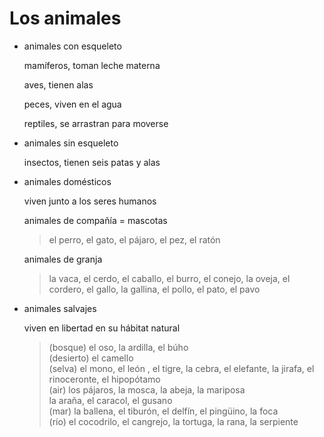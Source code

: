 # Los animales

- animales con esqueleto

  mamíferos, toman leche materna

  aves, tienen alas

  peces, viven en el agua

  reptiles, se arrastran para moverse

- animales sin esqueleto

  insectos, tienen seis patas y alas

- animales domésticos

  viven junto a los seres humanos

  animales de compañía = mascotas

  > el perro, el gato, el pájaro, el pez, el ratón

  animales de granja

  > la vaca, el cerdo, el caballo, el burro, el conejo, la oveja, el cordero, el gallo, la gallina, el pollo, el pato, el pavo

- animales salvajes

  viven en libertad en su hábitat natural

  > (bosque) el oso, la ardilla, el búho
  <br> (desierto) el camello
  <br> (selva) el mono, el león , el tigre, la cebra, el elefante, la jirafa, el rinoceronte, el hipopótamo
  <br> (air) los pájaros, la mosca, la abeja, la mariposa
  <br> la araña, el caracol, el gusano
  <br> (mar) la ballena, el tiburón, el delfín, el pingüino, la foca
  <br> (río) el cocodrilo, el cangrejo, la tortuga, la rana, la serpiente
